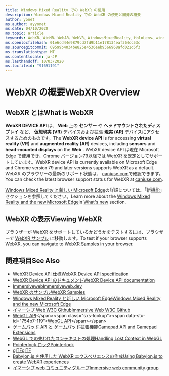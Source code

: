 ```yaml
---
title: Windows Mixed Reality での WebXR の使用
description: Windows Mixed Reality での WebXR の使用と開発の概要
author: yonet
ms.author: ayyonet
ms.date: 04/10/2020
ms.topic: article
keywords: WebXR、WinMR、WebAR、WebVR、WindowsMixedReality、HoloLens、windows mixed reality、web vr、web xr、web mr、web ar、360、360 video、360ビデオ、360 photo、360 photos、360コンテンツ、イマーシブ web、immersiveweb、IW
ms.openlocfilehash: 01e6cd44e9879cd7fd9b11e178134eaf364cc53c
ms.sourcegitcommit: 09599b4034be825e4536eeb9566968afd021d5f3
ms.translationtype: MT
ms.contentlocale: ja-JP
ms.lasthandoff: 10/03/2020
ms.locfileid: "91691191"
---
```

# <a name="webxr-overview"></a><span data-ttu-id="754b7-104">WebXR の概要</span><span class="sxs-lookup"><span data-stu-id="754b7-104">WebXR Overview</span></span>

## <a name="what-is-webxr"></a><span data-ttu-id="754b7-105">WebXR とは</span><span class="sxs-lookup"><span data-stu-id="754b7-105">What is WebXR</span></span>

<span data-ttu-id="754b7-106">**WebXR DEVICE API** は、 **Web** 上の **センサー** や **ヘッドマウントされたディスプレイ** など、 **仮想現実 (VR)** デバイスおよび拡張 **現実 (AR)** デバイスにアクセスするためのものです。</span><span class="sxs-lookup"><span data-stu-id="754b7-106">The **WebXR device API** is for accessing **virtual reality (VR)** and **augmented reality (AR)** devices, including **sensors** and **head-mounted displays** on the **Web** .</span></span> <span data-ttu-id="754b7-107">WebXR device API は現在 Microsoft Edge で使用でき、Chrome バージョン79以降では WebXR を既定としてサポートしています。</span><span class="sxs-lookup"><span data-stu-id="754b7-107">WebXR device API is currently available on Microsoft Edge and Chrome version 79 and later versions supports WebXR as a default.</span></span> <span data-ttu-id="754b7-108">WebXR のブラウザーの最新のサポート状態は、 [caniuse.com](https://caniuse.com/#search=webxr)で確認できます。</span><span class="sxs-lookup"><span data-stu-id="754b7-108">You can check the latest browser support status for WebXR at [caniuse.com](https://caniuse.com/#search=webxr).</span></span>

<span data-ttu-id="754b7-109">[Windows Mixed Reality と新しい Microsoft Edge](https://docs.microsoft.com/windows/mixed-reality/new-microsoft-edge#introducing-the-new-microsoft-edge)の詳細については、「新[機能](https://docs.microsoft.com/windows/mixed-reality/mrtk-porting-guide)」セクションを参照してください。</span><span class="sxs-lookup"><span data-stu-id="754b7-109">Learn more about the [Windows Mixed Reality and the new Microsoft Edge](https://docs.microsoft.com/windows/mixed-reality/new-microsoft-edge#introducing-the-new-microsoft-edge)in [What's new](https://docs.microsoft.com/windows/mixed-reality/mrtk-porting-guide) section.</span></span>

## <a name="viewing-webxr"></a><span data-ttu-id="754b7-110">WebXR の表示</span><span class="sxs-lookup"><span data-stu-id="754b7-110">Viewing WebXR</span></span>

<span data-ttu-id="754b7-111">ブラウザーが WebXR をサポートしているかどうかをテストするには、ブラウザーで [WebXR サンプル](https://immersive-web.github.io/webxr-samples/) に移動します。</span><span class="sxs-lookup"><span data-stu-id="754b7-111">To test if your browser supports WebXR, you can navigate to [WebXR Samples](https://immersive-web.github.io/webxr-samples/) in your browser.</span></span>

## <a name="see-also"></a><span data-ttu-id="754b7-112">関連項目</span><span class="sxs-lookup"><span data-stu-id="754b7-112">See Also</span></span>

* [<span data-ttu-id="754b7-113">WebXR Device API 仕様</span><span class="sxs-lookup"><span data-stu-id="754b7-113">WebXR Device API specification</span></span>](https://immersive-web.github.io/webxr/)
* [<span data-ttu-id="754b7-114">WebXR Device API のドキュメント</span><span class="sxs-lookup"><span data-stu-id="754b7-114">WebXR Device API documentation</span></span>](https://developer.mozilla.org/en-US/docs/Web/API/WebXR_Device_API)
* [<span data-ttu-id="754b7-115">Immersiveweb</span><span class="sxs-lookup"><span data-stu-id="754b7-115">Immersiveweb.dev</span></span>](https://immersiveweb.dev/)
* [<span data-ttu-id="754b7-116">WebXR のサンプル</span><span class="sxs-lookup"><span data-stu-id="754b7-116">WebXR Samples</span></span>](https://immersive-web.github.io/webxr-samples/)
* [<span data-ttu-id="754b7-117">Windows Mixed Reality と新しい Microsoft Edge</span><span class="sxs-lookup"><span data-stu-id="754b7-117">Windows Mixed Reality and the new Microsoft Edge</span></span>](https://docs.microsoft.com/windows/mixed-reality/new-microsoft-edge#introducing-the-new-microsoft-edge)
* [<span data-ttu-id="754b7-118">イマーシブ Web W3C Github</span><span class="sxs-lookup"><span data-stu-id="754b7-118">Immersive Web W3C Github</span></span>](https://github.com/immersive-web)
* <span data-ttu-id="754b7-119">[WebGL API](https://msdn.microsoft.com/library/bg182648(v=vs.85).aspx)</span><span class="sxs-lookup"><span data-stu-id="754b7-119">[WebGL API](https://msdn.microsoft.com/library/bg182648(v=vs.85).aspx)</span></span>
* <span data-ttu-id="754b7-120">[ゲームパッド API](https://msdn.microsoft.com/library/dn743630(v=vs.85).aspx) と [ゲームパッド拡張機能](https://w3c.github.io/gamepad/extensions.html)</span><span class="sxs-lookup"><span data-stu-id="754b7-120">[Gamepad API](https://msdn.microsoft.com/library/dn743630(v=vs.85).aspx) and [Gamepad Extensions](https://w3c.github.io/gamepad/extensions.html)</span></span>
* [<span data-ttu-id="754b7-121">WebGL での失われたコンテキストの処理</span><span class="sxs-lookup"><span data-stu-id="754b7-121">Handling Lost Context in WebGL</span></span>](https://www.khronos.org/webgl/wiki/HandlingContextLost)
* [<span data-ttu-id="754b7-122">Pointerlock ロック</span><span class="sxs-lookup"><span data-stu-id="754b7-122">Pointerlock</span></span>](https://www.w3.org/TR/pointerlock/)
* [<span data-ttu-id="754b7-123">glTF</span><span class="sxs-lookup"><span data-stu-id="754b7-123">glTF</span></span>](https://www.khronos.org/gltf)
* [<span data-ttu-id="754b7-124">Babylon.js を使用した WebXR エクスペリエンスの作成</span><span class="sxs-lookup"><span data-stu-id="754b7-124">Using Babylon.js to create WebXR experiences</span></span>](https://doc.babylonjs.com/how_to/introduction_to_webxr)
* [<span data-ttu-id="754b7-125">イマーシブ web コミュニティグループ</span><span class="sxs-lookup"><span data-stu-id="754b7-125">Immersive web community group</span></span>](https://www.w3.org/community/immersive-web/)
